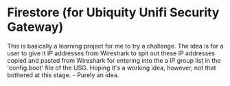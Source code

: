 # Firestore (for Ubiquity Unifi Security Gateway)
This is basically a learning project for me to try a challenge.  The idea is for a user to give it IP addresses from Wireshark to spit out these IP addresses copied and pasted from Wireshark for entering into the a IP group list in the 'config.boot' file of the USG.  Hoping it's a working idea, however, not that bothered at this stage. - Purely an idea.
